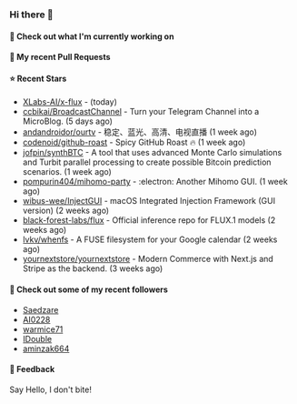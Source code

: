 ### Hi there 👋

#### 👷 Check out what I'm currently working on

#### 🔨 My recent Pull Requests


#### ⭐ Recent Stars

- [XLabs-AI/x-flux](https://github.com/XLabs-AI/x-flux) -  (today)
- [ccbikai/BroadcastChannel](https://github.com/ccbikai/BroadcastChannel) - Turn your Telegram Channel into a MicroBlog. (5 days ago)
- [andandroidor/ourtv](https://github.com/andandroidor/ourtv) - 稳定、蓝光、高清、电视直播 (1 week ago)
- [codenoid/github-roast](https://github.com/codenoid/github-roast) - Spicy GitHub Roast 🔥 (1 week ago)
- [jofpin/synthBTC](https://github.com/jofpin/synthBTC) - A tool that uses advanced Monte Carlo simulations and Turbit parallel processing to create possible Bitcoin prediction scenarios. (1 week ago)
- [pompurin404/mihomo-party](https://github.com/pompurin404/mihomo-party) - :electron: Another Mihomo GUI.  (1 week ago)
- [wibus-wee/InjectGUI](https://github.com/wibus-wee/InjectGUI) - macOS Integrated Injection Framework (GUI version) (2 weeks ago)
- [black-forest-labs/flux](https://github.com/black-forest-labs/flux) - Official inference repo for FLUX.1 models (2 weeks ago)
- [lvkv/whenfs](https://github.com/lvkv/whenfs) - A FUSE filesystem for your Google calendar (2 weeks ago)
- [yournextstore/yournextstore](https://github.com/yournextstore/yournextstore) - Modern Commerce with Next.js and Stripe as the backend. (3 weeks ago)

#### 👯 Check out some of my recent followers

- [Saedzare](https://github.com/Saedzare)
- [AI0228](https://github.com/AI0228)
- [warmice71](https://github.com/warmice71)
- [IDouble](https://github.com/IDouble)
- [aminzak664](https://github.com/aminzak664)

#### 💬 Feedback

Say Hello, I don't bite!
